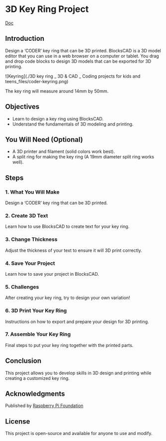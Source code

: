 # 3D Key Ring Project
[Doc](https://projects.raspberrypi.org/en/projects/blockscad-coder-keyring/1)
## Introduction
Design a ‘CODER’ key ring that can be 3D printed. BlocksCAD is a 3D model editor that you can use in a web browser on a computer or tablet. You drag and drop code blocks to design 3D models that can be exported for 3D printing.

![Keyring](./3D key ring _ 3D & CAD _ Coding projects for kids and teens_files/coder-keyring.png)

The key ring will measure around 14mm by 50mm.

## Objectives
- Learn to design a key ring using BlocksCAD.
- Understand the fundamentals of 3D modeling and printing.

## You Will Need (Optional)
- A 3D printer and filament (solid colors work best).
- A split ring for making the key ring (A 19mm diameter split ring works well).

## Steps
### 1. What You Will Make
Design a ‘CODER’ key ring that can be 3D printed.

### 2. Create 3D Text
Learn how to use BlocksCAD to create text for your key ring.

### 3. Change Thickness
Adjust the thickness of your text to ensure it will 3D print correctly.

### 4. Save Your Project
Learn how to save your project in BlocksCAD.

### 5. Challenges
After creating your key ring, try to design your own variation!

### 6. 3D Print Your Key Ring
Instructions on how to export and prepare your design for 3D printing.

### 7. Assemble Your Key Ring
Final steps to put your key ring together with the printed parts.

## Conclusion
This project allows you to develop skills in 3D design and printing while creating a customized key ring.

## Acknowledgments
Published by [Raspberry Pi Foundation](https://www.raspberrypi.org/)

## License
This project is open-source and available for anyone to use and modify.
